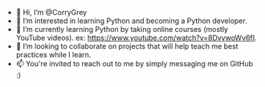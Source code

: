 - 👋 Hi, I’m @CorryGrey
- 👀 I’m interested in learning Python and becoming a Python developer.
- 🌱 I’m currently learning Python by taking online courses (mostly YouTube videos). ex: https://www.youtube.com/watch?v=8DvywoWv6fI.
- 💞️ I’m looking to collaborate on projects that will help teach me best practices while I learn.
- 📫 You're invited to reach out to me by simply messaging me on GitHub :)

<!---
CorryGrey/CorryGrey is a ✨ special ✨ repository because its `README.md` (this file) appears on your GitHub profile.
You can click the Preview link to take a look at your changes.
--->
